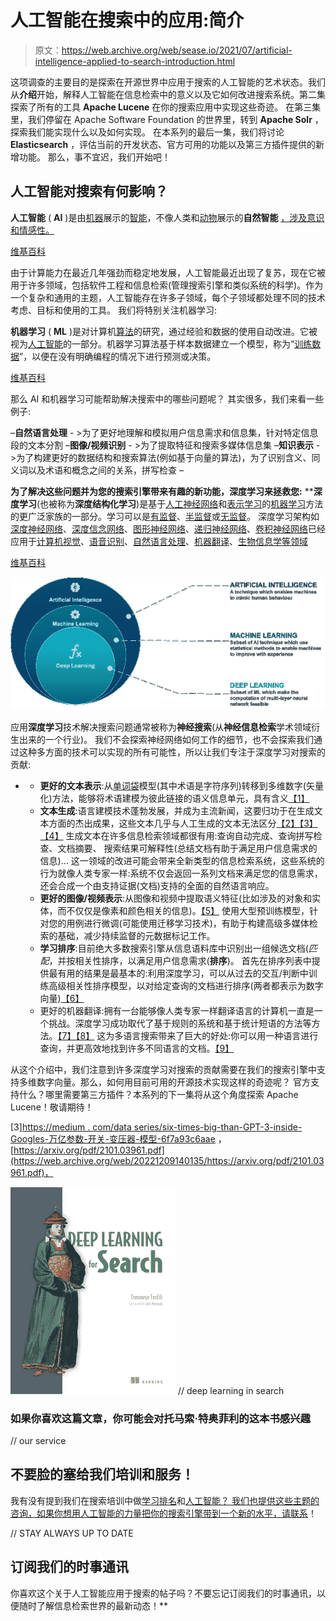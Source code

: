 # 人工智能在搜索中的应用:简介

> 原文：<https://web.archive.org/web/sease.io/2021/07/artificial-intelligence-applied-to-search-introduction.html>

这项调查的主要目的是探索在开源世界中应用于搜索的人工智能的艺术状态。我们从**介绍**开始，解释人工智能在信息检索中的意义以及它如何改进搜索系统。第二集探索了所有的工具 **Apache Lucene** 在你的搜索应用中实现这些奇迹。
在第三集里，我们停留在 Apache Software Foundation 的世界里，转到 **Apache Solr** ，探索我们能实现什么以及如何实现。
在本系列的最后一集，我们将讨论 **Elasticsearch** ，评估当前的开发状态、官方可用的功能以及第三方插件提供的新增功能。
那么，事不宜迟，我们开始吧！

## 人工智能对搜索有何影响？

**人工智能** ( **AI** )是由[机器](https://web.archive.org/web/20221209140135/https://en.wikipedia.org/wiki/Machine)展示的[智能](https://web.archive.org/web/20221209140135/https://en.wikipedia.org/wiki/Intelligence)，不像人类和[动物](https://web.archive.org/web/20221209140135/https://en.wikipedia.org/wiki/Animal_cognition)展示的**自然智能** [，涉及意识和情感性。](https://web.archive.org/web/20221209140135/https://en.wikipedia.org/wiki/Human_intelligence)

[维基百科](https://web.archive.org/web/20221209140135/https://en.wikipedia.org/wiki/Artificial_intelligence)

由于计算能力在最近几年强劲而稳定地发展，人工智能最近出现了复苏，现在它被用于许多领域，包括软件工程和信息检索(管理搜索引擎和类似系统的科学)。作为一个复杂和通用的主题，人工智能存在许多子领域，每个子领域都处理不同的技术考虑、目标和使用的工具。
我们将特别关注机器学习:

**机器学习** ( **ML** )是对计算机[算法](https://web.archive.org/web/20221209140135/https://en.wikipedia.org/wiki/Algorithm)的研究，通过经验和数据的使用自动改进。它被视为[人工智能](https://web.archive.org/web/20221209140135/https://en.wikipedia.org/wiki/Artificial_intelligence)的一部分。机器学习算法基于样本数据建立一个模型，称为“[训练数据](https://web.archive.org/web/20221209140135/https://en.wikipedia.org/wiki/Training_data)”，以便在没有明确编程的情况下进行预测或决策。

[维基百科](https://web.archive.org/web/20221209140135/https://en.wikipedia.org/wiki/Machine_learning)

那么 AI 和机器学习可能帮助解决搜索中的哪些问题呢？
其实很多，我们来看一些例子:

–**自然语言处理** - >为了更好地理解和模拟用户信息需求和信息集，针对特定信息段的文本分割
–**图像/视频识别** - >为了提取特征和搜索多媒体信息集
–**知识表示** - >为了构建更好的数据结构和搜索算法(例如基于向量的算法)，为了识别含义、同义词以及术语和概念之间的关系，拼写检查
–

 **为了解决这些问题并为您的搜索引擎带来有趣的新功能，**深度学习**来拯救您:**  ****深度学习**(也被称为**深度结构化学习**)是基于[人工神经网络](https://web.archive.org/web/20221209140135/https://en.wikipedia.org/wiki/Artificial_neural_networks)和[表示学习](https://web.archive.org/web/20221209140135/https://en.wikipedia.org/wiki/Representation_learning)的[机器学习](https://web.archive.org/web/20221209140135/https://en.wikipedia.org/wiki/Machine_learning)方法的更广泛家族的一部分。学习可以是[有监督](https://web.archive.org/web/20221209140135/https://en.wikipedia.org/wiki/Supervised_learning)、[半监督](https://web.archive.org/web/20221209140135/https://en.wikipedia.org/wiki/Semi-supervised_learning)或[无监督](https://web.archive.org/web/20221209140135/https://en.wikipedia.org/wiki/Unsupervised_learning)。
深度学习架构如[深度神经网络](https://web.archive.org/web/20221209140135/https://en.wikipedia.org/wiki/Deep_learning#Deep_neural_networks)、[深度信念网络](https://web.archive.org/web/20221209140135/https://en.wikipedia.org/wiki/Deep_belief_network)、[图形神经网络](https://web.archive.org/web/20221209140135/https://en.wikipedia.org/w/index.php?title=Graph_neural_network&action=edit&redlink=1)、[递归神经网络](https://web.archive.org/web/20221209140135/https://en.wikipedia.org/wiki/Recurrent_neural_networks)、[卷积神经网络](https://web.archive.org/web/20221209140135/https://en.wikipedia.org/wiki/Convolutional_neural_networks)已经应用于[计算机视觉](https://web.archive.org/web/20221209140135/https://en.wikipedia.org/wiki/Computer_vision)、[语音识别](https://web.archive.org/web/20221209140135/https://en.wikipedia.org/wiki/Speech_recognition)、[自然语言处理](https://web.archive.org/web/20221209140135/https://en.wikipedia.org/wiki/Natural_language_processing)、[机器翻译](https://web.archive.org/web/20221209140135/https://en.wikipedia.org/wiki/Machine_translation)、[生物信息学](https://web.archive.org/web/20221209140135/https://en.wikipedia.org/wiki/Bioinformatics)[等领域](https://web.archive.org/web/20221209140135/https://en.wikipedia.org/wiki/Bioinformatics)

[维基百科](https://web.archive.org/web/20221209140135/https://en.wikipedia.org/wiki/Deep_learning)

![](img/6eb1a0e918317d2a4114d316bea6d93d.png)

应用**深度学习**技术解决搜索问题通常被称为**神经搜索**(从**神经信息检索**学术领域衍生出来的一个行业)。
我们不会探索神经网络如何工作的细节，也不会探索我们通过这种多方面的技术可以实现的所有可能性，所以让我们专注于深度学习对搜索的贡献:

*   *   **更好的文本表示**:从[单词袋](https://web.archive.org/web/20221209140135/https://en.wikipedia.org/wiki/Bag-of-words_model)模型(其中术语是字符序列)转移到多维数字(矢量化)方法，能够将术语建模为彼此链接的语义信息单元，具有含义[【1】](https://web.archive.org/web/20221209140135/https://en.wikipedia.org/wiki/Word_embedding)
    *   **文本生成**:语言建模技术蓬勃发展，并成为主流新闻，这要归功于在生成文本方面的杰出成果，这些文本几乎与人工生成的文本无法区分[【2】](https://web.archive.org/web/20221209140135/https://www.techradar.com/news/china-outstrips-gpt-3-with-even-more-ambitious-ai-language-model)[【3】](https://web.archive.org/web/20221209140135/https://medium.com/dataseries/six-times-bigger-than-gpt-3-inside-googles-trillion-parameter-switch-transformer-model-6f7a93c6aae)[【4】](https://web.archive.org/web/20221209140135/https://www.theguardian.com/commentisfree/2020/sep/08/robot-wrote-this-article-gpt-3)
        生成文本在许多信息检索领域都很有用:查询自动完成、查询拼写检查、文档摘要、 搜索结果可解释性(总结文档有助于满足用户信息需求的信息)…
        这一领域的改进可能会带来全新类型的信息检索系统，这些系统的行为就像人类专家一样:系统不仅会返回一系列文档来满足您的信息需求，还会合成一个由支持证据(文档)支持的全面的自然语言响应。
    *   **更好的图像/视频表示**:从图像和视频中提取语义特征(比如涉及的对象和实体，而不仅仅是像素和颜色相关的信息)。[【5】](https://web.archive.org/web/20221209140135/https://towardsdatascience.com/deep-learning-based-reverse-image-search-for-industrial-applications-33ba4b0d32c4)
        使用大型预训练模型，针对您的用例进行微调(可能使用迁移学习技术)，有助于构建高级多媒体检索的基础，减少持续监督的元数据标记工作。
    *   **学习排序**:目前绝大多数搜索引擎从信息语料库中识别出一组候选文档(*匹配*，并按相关性排序，以满足用户信息需求(**排序**)。
        首先在排序列表中提供最有用的结果是最基本的:利用深度学习，可以从过去的交互/判断中训练高级相关性排序模型，以对给定查询的文档进行排序(两者都表示为数字向量)[【6】](https://web.archive.org/web/20221209140135/https://en.wikipedia.org/wiki/Learning_to_rank)
    *   更好的机器翻译:拥有一台能够像人类专家一样翻译语言的计算机一直是一个挑战。深度学习成功取代了基于规则的系统和基于统计短语的方法等方法。[【7】](https://web.archive.org/web/20221209140135/https://en.wikipedia.org/wiki/Neural_machine_translation)[【8】](https://web.archive.org/web/20221209140135/https://arxiv.org/pdf/2002.07526.pdf)
        这为多语言搜索带来了巨大的好处:你可以用一种语言进行查询，并更高效地找到许多不同语言的文档。[【9】](https://web.archive.org/web/20221209140135/https://www.amazon.science/publications/query-transformation-for-multi-lingual-product-search)

从这个介绍中，我们注意到许多深度学习对搜索的贡献需要在我们的搜索引擎中支持多维数字向量。那么，如何用目前可用的开源技术实现这样的奇迹呢？
官方支持什么？哪里需要第三方插件？本系列的下一集将从这个角度探索 Apache Lucene！敬请期待！

[3][https://medium . com/data series/six-times-big-than-GPT-3-inside-Googles-万亿参数-开关-变压器-模型-6f7a93c6aae](https://web.archive.org/web/20221209140135/https://medium.com/dataseries/six-times-bigger-than-gpt-3-inside-googles-trillion-parameter-switch-transformer-model-6f7a93c6aae) ，[https://arxiv.org/pdf/2101.03961.pdf](https://web.archive.org/web/20221209140135/https://arxiv.org/pdf/2101.03961.pdf)，

[![](img/d7b33807b6156f31760dcdfd2dc2db1f.png)](https://web.archive.org/web/20221209140135/https://www.manning.com/books/deep-learning-for-search) // deep learning in search

### 如果你喜欢这篇文章，你可能会对托马索·特奥菲利的这本书感兴趣

// our service

## 不要脸的塞给我们培训和服务！

我有没有提到我们在搜索培训中做[学习排名](https://web.archive.org/web/20221209140135/https://sease.io/learning-to-rank-training)和[人工智能？
我们也提供这些主题的咨询，](https://web.archive.org/web/20221209140135/https://sease.io/artificial-intelligence-in-search-training)[如果你想用人工智能的力量把你的搜索引擎带到一个新的水平，请联系](https://web.archive.org/web/20221209140135/https://sease.io/contacts)！

// STAY ALWAYS UP TO DATE

## 订阅我们的时事通讯

你喜欢这个关于人工智能应用于搜索的帖子吗？不要忘记订阅我们的时事通讯，以便随时了解信息检索世界的最新动态！**